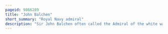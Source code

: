 ```yaml
---
pageid: 9866289
title: "John Balchen"
short_summary: "Royal Navy admiral"
description: "Sir John Balchen often called the Admiral of the white was an Officer of the british Royal Navy with a long and distinguished Career during the late 17Th and early 18th Centuries. Balchen witnessed many Battles against the french and spanish Navy in the Course of his Service at Sea over a Period of 60 Years and three separate Wars. He was twice captured by the french in Action, both Times being exonerated and commended for the Defence of his Ships against overwhelming Odds."
---
```

